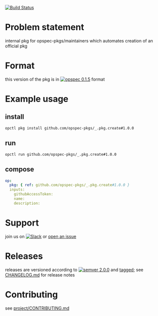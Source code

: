 [![Build Status](https://travis-ci.org/opspec-pkgs/_.pkg.create.svg?branch=master)](https://travis-ci.org/opspec-pkgs/_.pkg.create)

# Problem statement

internal pkg for opspec-pkgs/maintainers which automates creation of an official pkg

# Format

this version of the pkg is in [![opspec 0.1.5](https://img.shields.io/badge/opspec-0.1.5-brightgreen.svg?colorA=6b6b6b&colorB=fc16be)](https://opspec.io/0.1.5/packages.html) format

# Example usage

## install

```shell
opctl pkg install github.com/opspec-pkgs/_.pkg.create#1.0.0
```

## run

```
opctl run github.com/opspec-pkgs/_.pkg.create#1.0.0
```

## compose

```yaml
op:
  pkg: { ref: github.com/opspec-pkgs/_.pkg.create#1.0.0 }
  inputs:
    githubAccessToken:
    name:
    description:
```

# Support

join us on
[![Slack](https://opspec-slackin.herokuapp.com/badge.svg)](https://opspec-slackin.herokuapp.com/)
or
[open an issue](https://github.com/opspec-pkgs/azure.storage.account.key.get/issues)

# Releases

releases are versioned according to
[![semver 2.0.0](https://img.shields.io/badge/semver-2.0.0-brightgreen.svg)](http://semver.org/spec/v2.0.0.html)
and [tagged](https://git-scm.com/book/en/v2/Git-Basics-Tagging); see
[CHANGELOG.md](CHANGELOG.md) for release notes

# Contributing

see
[project/CONTRIBUTING.md](https://github.com/opspec-pkgs/project/blob/master/CONTRIBUTING.md)
